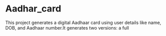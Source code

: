 # Aadhar_card
This project generates a digital Aadhaar card using user details like name, DOB, and Aadhaar number.It generates two versions: a full 
